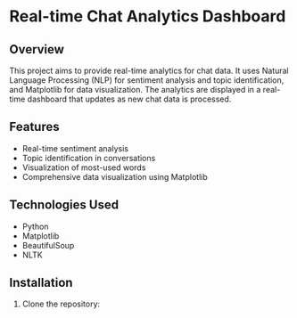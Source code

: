 # Real-time Chat Analytics Dashboard

## Overview
This project aims to provide real-time analytics for chat data. It uses Natural Language Processing (NLP) for sentiment analysis and topic identification, and Matplotlib for data visualization. The analytics are displayed in a real-time dashboard that updates as new chat data is processed.

## Features
- Real-time sentiment analysis
- Topic identification in conversations
- Visualization of most-used words
- Comprehensive data visualization using Matplotlib

## Technologies Used
- Python
- Matplotlib
- BeautifulSoup
- NLTK

## Installation
1. Clone the repository:
